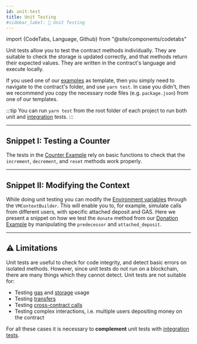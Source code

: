 ```yaml
---
id: unit-test
title: Unit Testing
#sidebar_label: 🧫 Unit Testing
---
```

import {CodeTabs, Language, Github} from "@site/components/codetabs"


Unit tests allow you to test the contract methods individually. They are suitable to check the storage is updated correctly, and that methods return their expected values. They are written in the contract's language and execute locally.

If you used one of our [examples](https://github.com/near-examples/docs-examples) as template, then you simply need to navigate to the contract's folder, and use `yarn test`. In case you didn't, then we recommend you copy the necessary node files (e.g. `package.json`) from one of our templates.

:::tip
You can run `yarn test` from the root folder of each project to run both unit and [integration](integration.md) tests.
:::

---

## Snippet I: Testing a Counter
The tests in the [Counter Example](https://github.com/near-examples/counter-rust) rely on basic functions to check that the `increment`, `decrement`, and `reset` methods work properly.

<CodeTabs>
  <Language value="🦀 Rust" language="rust">
    <Github fname="lib.rs"
            url="https://github.com/near-examples/rust-counter/blob/master/contract/src/lib.rs"
            start="48" end="83" />
  </Language>
  <Language value="🚀 AssemblyScript" language="ts">
    <Github fname="main.spec.ts"
            url="https://github.com/near-examples/counter/blob/master/contract/assembly/__tests__/main.spec.ts"
            start="5" end="44" />
  </Language>
</CodeTabs>

---

## Snippet II: Modifying the Context
While doing unit testing you can modify the [Environment variables](../contracts/environment/environment.md) through the `VMContextBuilder`. This will enable you to, for example, simulate calls from different users, with specific attached deposit and GAS. Here we present a snippet on how we test the `donate` method from our [Donation Example](https://github.com/near-examples/donation-rust) by manipulating the `predecessor` and `attached_deposit`.

<CodeTabs>
  <Language value="🦀 Rust" language="rust">
    <Github fname="lib.rs"
            url="https://github.com/near-examples/donation-rust/blob/main/contract/src/lib.rs"
            start="58" end="93" />
  </Language>
  <Language value="🚀 AssemblyScript" language="ts">
    <Github fname="main.spec.ts"
            url="https://github.com/near-examples/docs-examples/blob/main/donation-as/contract/assembly/__tests__/donation.spec.ts"
            start="23" end="56" />
  </Language>
</CodeTabs>

---

## ⚠️ Limitations
Unit tests are useful to check for code integrity, and detect basic errors on isolated methods. However, since unit tests do not run on a blockchain, there are many things which they cannot detect. Unit tests are not suitable for:

- Testing [gas](../contracts/environment/environment.md) and [storage](../contracts/storage.md) usage
- Testing [transfers](../contracts/actions.md)
- Testing [cross-contract calls](../contracts/crosscontract.md)
- Testing complex interactions, i.e. multiple users depositing money on the contract

For all these cases it is necessary to **complement** unit tests with [integration tests](integration.md).
